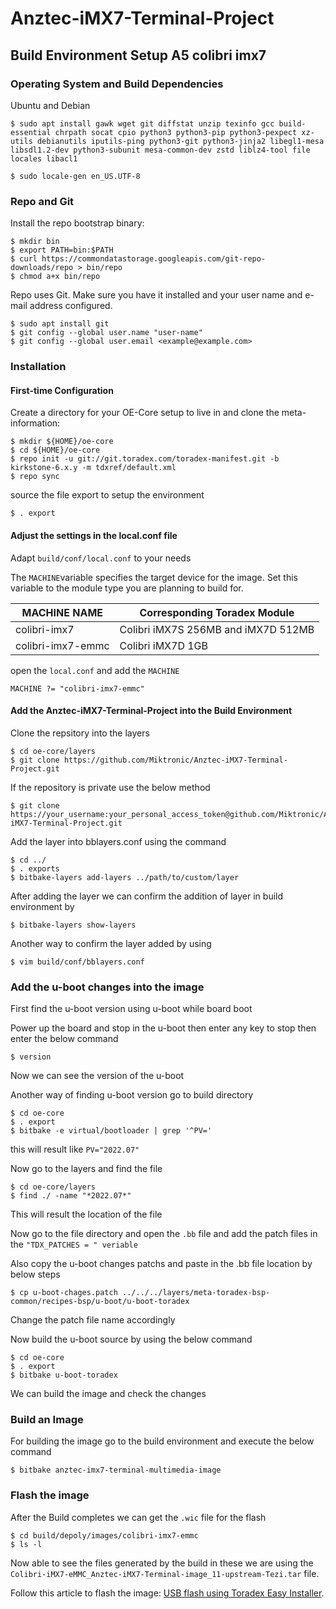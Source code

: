 # Anztec-iMX7-Terminal-Project

## Build Environment Setup A5 colibri imx7

### Operating System and Build Dependencies

Ubuntu and Debian
```
$ sudo apt install gawk wget git diffstat unzip texinfo gcc build-essential chrpath socat cpio python3 python3-pip python3-pexpect xz-utils debianutils iputils-ping python3-git python3-jinja2 libegl1-mesa libsdl1.2-dev python3-subunit mesa-common-dev zstd liblz4-tool file locales libacl1
```
```
$ sudo locale-gen en_US.UTF-8
```
### Repo and Git

Install the repo bootstrap binary:
```
$ mkdir bin
$ export PATH=bin:$PATH
$ curl https://commondatastorage.googleapis.com/git-repo-downloads/repo > bin/repo
$ chmod a+x bin/repo
```
Repo uses Git. Make sure you have it installed and your user name and e-mail address configured.
```
$ sudo apt install git
$ git config --global user.name "user-name"
$ git config --global user.email <example@example.com>
```
### Installation

#### First-time Configuration

Create a directory for your OE-Core setup to live in and clone the meta-information: 
```
$ mkdir ${HOME}/oe-core
$ cd ${HOME}/oe-core
$ repo init -u git://git.toradex.com/toradex-manifest.git -b kirkstone-6.x.y -m tdxref/default.xml
$ repo sync
```
source the file export to setup the environment
```
$ . export
```
#### Adjust the settings in the local.conf file

Adapt `build/conf/local.conf` to your needs

The `MACHINE`variable specifies the target device for the image. Set this variable to the module type
you are planning to build for.

| MACHINE NAME       | Corresponding Toradex Module            |
|--------------------|-----------------------------------------|
| colibri-imx7       | Colibri iMX7S 256MB and iMX7D 512MB     |
| colibri-imx7-emmc  | Colibri iMX7D 1GB                       |

open the `local.conf` and add the `MACHINE`
```
MACHINE ?= "colibri-imx7-emmc"
```
#### Add the Anztec-iMX7-Terminal-Project into the Build Environment

Clone the repsitory into the layers
```
$ cd oe-core/layers
$ git clone https://github.com/Miktronic/Anztec-iMX7-Terminal-Project.git
```
If the repository is private use the below method
```
$ git clone https://your_username:your_personal_access_token@github.com/Miktronic/Anztec-iMX7-Terminal-Project.git
```
Add the layer into bblayers.conf using the command
```
$ cd ../
$ . exports
$ bitbake-layers add-layers ../path/to/custom/layer
```
After adding the layer we can confirm the addition of layer in build environment by
```
$ bitbake-layers show-layers
```
Another way to confirm the layer added by using
```
$ vim build/conf/bblayers.conf
```
### Add the u-boot changes into the image 

First find the u-boot version using u-boot while board boot

Power up the board and stop in the u-boot then enter any key to stop then enter the below command 
```
$ version 
```
Now we can see the version of the u-boot 

Another way of finding u-boot version go to build directory 
```
$ cd oe-core
$ . export
$ bitbake -e virtual/bootloader | grep '^PV='
```
this will result like `PV="2022.07"`

Now go to the layers and find the file
```
$ cd oe-core/layers
$ find ./ -name "*2022.07*"
```
This will result the location of the file
  
Now go to the file directory and open the `.bb` file and add the patch files in the `"TDX_PATCHES = " veriable`
  
Also copy the u-boot changes patchs and paste in the .bb file location by below steps
```
$ cp u-boot-chages.patch ../../../layers/meta-toradex-bsp-common/recipes-bsp/u-boot/u-boot-toradex
```
Change the patch file name accordingly 

Now build the u-boot source by using the below command
```
$ cd oe-core
$ . export
$ bitbake u-boot-toradex
```
We can build the image and check the changes 

### Build an Image

For building the image go to the build environment and execute the below command
```
$ bitbake anztec-imx7-terminal-multimedia-image
```
### Flash the image

After the Build completes we can get the `.wic` file for the flash
```
$ cd build/depoly/images/colibri-imx7-emmc
$ ls -l
```
Now able to see the files generated by the build in these we are using the `Colibri-iMX7-eMMC_Anztec-iMX7-Terminal-image_11-upstream-Tezi.tar` file.

Follow this article to flash the image: [USB flash using Toradex Easy Installer](https://drive.google.com/file/d/1gI7tw1BgLOC4lGzFPabaunS-FAEqD6_q/view?usp=drive_link).

